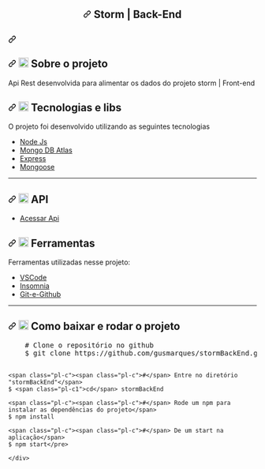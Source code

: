 <article class="markdown-body entry-content container-lg" itemprop="text">
    <h1 align="center"><a id="user-content-----storm--back-end" class="anchor" aria-hidden="true"
            href="#----storm--back-end"><svg class="octicon octicon-link" viewBox="0 0 16 16" version="1.1" width="16"
                height="16" aria-hidden="true">
                <path fill-rule="evenodd"
                    d="M7.775 3.275a.75.75 0 001.06 1.06l1.25-1.25a2 2 0 112.83 2.83l-2.5 2.5a2 2 0 01-2.83 0 .75.75 0 00-1.06 1.06 3.5 3.5 0 004.95 0l2.5-2.5a3.5 3.5 0 00-4.95-4.95l-1.25 1.25zm-4.69 9.64a2 2 0 010-2.83l2.5-2.5a2 2 0 012.83 0 .75.75 0 001.06-1.06 3.5 3.5 0 00-4.95 0l-2.5 2.5a3.5 3.5 0 004.95 4.95l1.25-1.25a.75.75 0 00-1.06-1.06l-1.25 1.25a2 2 0 01-2.83 0z">
                </path>
            </svg></a>
        Storm | Back-End
    </h1>
    <h1><a id="" class="anchor" aria-hidden="true" href="#"><svg class="octicon octicon-link" viewBox="0 0 16 16"
                version="1.1" width="16" height="16" aria-hidden="true">
                <path fill-rule="evenodd"
                    d="M7.775 3.275a.75.75 0 001.06 1.06l1.25-1.25a2 2 0 112.83 2.83l-2.5 2.5a2 2 0 01-2.83 0 .75.75 0 00-1.06 1.06 3.5 3.5 0 004.95 0l2.5-2.5a3.5 3.5 0 00-4.95-4.95l-1.25 1.25zm-4.69 9.64a2 2 0 010-2.83l2.5-2.5a2 2 0 012.83 0 .75.75 0 001.06-1.06 3.5 3.5 0 00-4.95 0l-2.5 2.5a3.5 3.5 0 004.95 4.95l1.25-1.25a.75.75 0 00-1.06-1.06l-1.25 1.25a2 2 0 01-2.83 0z">
                </path>
            </svg></a>
    </h1>
    <h2><a id="user-content-️-sobre-o-projeto" class="anchor" aria-hidden="true" href="#️-sobre-o-projeto"><svg
                class="octicon octicon-link" viewBox="0 0 16 16" version="1.1" width="16" height="16"
                aria-hidden="true">
                <path fill-rule="evenodd"
                    d="M7.775 3.275a.75.75 0 001.06 1.06l1.25-1.25a2 2 0 112.83 2.83l-2.5 2.5a2 2 0 01-2.83 0 .75.75 0 00-1.06 1.06 3.5 3.5 0 004.95 0l2.5-2.5a3.5 3.5 0 00-4.95-4.95l-1.25 1.25zm-4.69 9.64a2 2 0 010-2.83l2.5-2.5a2 2 0 012.83 0 .75.75 0 001.06-1.06 3.5 3.5 0 00-4.95 0l-2.5 2.5a3.5 3.5 0 004.95 4.95l1.25-1.25a.75.75 0 00-1.06-1.06l-1.25 1.25a2 2 0 01-2.83 0z">
                </path>
            </svg></a>
        <g-emoji class="g-emoji" alias="speech_balloon"
            fallback-src="https://github.githubassets.com/images/icons/emoji/unicode/1f4ac.png"><img class="emoji"
                alt="speech_balloon" height="20" width="20"
                src="https://github.githubassets.com/images/icons/emoji/unicode/1f4ac.png"></g-emoji> Sobre o projeto
    </h2>
    <p>Api Rest desenvolvida para alimentar os dados do projeto storm | Front-end</p>
    <h2><a id="user-content--tecnologias-e-libs" class="anchor" aria-hidden="true" href="#-tecnologias-e-libs"><svg
                class="octicon octicon-link" viewBox="0 0 16 16" version="1.1" width="16" height="16"
                aria-hidden="true">
                <path fill-rule="evenodd"
                    d="M7.775 3.275a.75.75 0 001.06 1.06l1.25-1.25a2 2 0 112.83 2.83l-2.5 2.5a2 2 0 01-2.83 0 .75.75 0 00-1.06 1.06 3.5 3.5 0 004.95 0l2.5-2.5a3.5 3.5 0 00-4.95-4.95l-1.25 1.25zm-4.69 9.64a2 2 0 010-2.83l2.5-2.5a2 2 0 012.83 0 .75.75 0 001.06-1.06 3.5 3.5 0 00-4.95 0l-2.5 2.5a3.5 3.5 0 004.95 4.95l1.25-1.25a.75.75 0 00-1.06-1.06l-1.25 1.25a2 2 0 01-2.83 0z">
                </path>
            </svg></a>
        <g-emoji class="g-emoji" alias="rocket"
            fallback-src="https://github.githubassets.com/images/icons/emoji/unicode/1f680.png"><img class="emoji"
                alt="rocket" height="20" width="20"
                src="https://github.githubassets.com/images/icons/emoji/unicode/1f680.png"></g-emoji> Tecnologias e libs
    </h2>
    <p>O projeto foi desenvolvido utilizando as seguintes tecnologias</p>
    <ul>
        <li><a href="https://nodejs.org/en/" rel="nofollow">Node Js</a></li>
        <li><a href="https://www.mongodb.com/cloud/atlas" rel="nofollow">Mongo DB Atlas</a></li>
        <li><a href="https://expressjs.com/pt-br/" rel="nofollow">Express</a></li>
        <li><a href="https://mongoosejs.com/" rel="nofollow">Mongoose</a></li>
    </ul>
    <hr>
     <h2><a id="user-content--tecnologias-e-libs" class="anchor" aria-hidden="true" href="#-tecnologias-e-libs"><svg
                class="octicon octicon-link" viewBox="0 0 16 16" version="1.1" width="16" height="16"
                aria-hidden="true">
                <path fill-rule="evenodd"
                    d="M7.775 3.275a.75.75 0 001.06 1.06l1.25-1.25a2 2 0 112.83 2.83l-2.5 2.5a2 2 0 01-2.83 0 .75.75 0 00-1.06 1.06 3.5 3.5 0 004.95 0l2.5-2.5a3.5 3.5 0 00-4.95-4.95l-1.25 1.25zm-4.69 9.64a2 2 0 010-2.83l2.5-2.5a2 2 0 012.83 0 .75.75 0 001.06-1.06 3.5 3.5 0 00-4.95 0l-2.5 2.5a3.5 3.5 0 004.95 4.95l1.25-1.25a.75.75 0 00-1.06-1.06l-1.25 1.25a2 2 0 01-2.83 0z">
                </path>
            </svg></a>
        <g-emoji class="g-emoji" alias="rocket"
            fallback-src="https://github.githubassets.com/images/icons/emoji/unicode/1f680.png"><img class="emoji"
                alt="rocket" height="20" width="20"
                src="https://github.githubassets.com/images/icons/emoji/unicode/1f680.png"></g-emoji> API
    </h2> 
     <ul>
         <li> <a href="https://stormbackend.herokuapp.com/users">Acessar Api</a></li>
    </ul>    
    <h2><a id="user-content-️-ferramentas" class="anchor" aria-hidden="true" href="#️-ferramentas"><svg
                class="octicon octicon-link" viewBox="0 0 16 16" version="1.1" width="16" height="16"
                aria-hidden="true">
                <path fill-rule="evenodd"
                    d="M7.775 3.275a.75.75 0 001.06 1.06l1.25-1.25a2 2 0 112.83 2.83l-2.5 2.5a2 2 0 01-2.83 0 .75.75 0 00-1.06 1.06 3.5 3.5 0 004.95 0l2.5-2.5a3.5 3.5 0 00-4.95-4.95l-1.25 1.25zm-4.69 9.64a2 2 0 010-2.83l2.5-2.5a2 2 0 012.83 0 .75.75 0 001.06-1.06 3.5 3.5 0 00-4.95 0l-2.5 2.5a3.5 3.5 0 004.95 4.95l1.25-1.25a.75.75 0 00-1.06-1.06l-1.25 1.25a2 2 0 01-2.83 0z">
                </path>
            </svg></a>
        <g-emoji class="g-emoji" alias="wrench"
            fallback-src="https://github.githubassets.com/images/icons/emoji/unicode/1f527.png"><img class="emoji"
                alt="wrench" height="20" width="20"
                src="https://github.githubassets.com/images/icons/emoji/unicode/1f527.png"></g-emoji> Ferramentas
    </h2>
    <p>Ferramentas utilizadas nesse projeto:</p>
    <ul>
        <li><a href="https://code.visualstudio.com/" rel="nofollow">VSCode</a></li>
        <li><a href="https://insomnia.rest/download/" rel="nofollow">Insomnia</a></li>
        <li><a href="https://github.com/">Git-e-Github</a></li>
    </ul>
    <hr>
    <h2><a id="user-content--como-baixar-e-rodar-o-projeto" class="anchor" aria-hidden="true"
            href="#-como-baixar-e-rodar-o-projeto"><svg class="octicon octicon-link" viewBox="0 0 16 16" version="1.1"
                width="16" height="16" aria-hidden="true">
                <path fill-rule="evenodd"
                    d="M7.775 3.275a.75.75 0 001.06 1.06l1.25-1.25a2 2 0 112.83 2.83l-2.5 2.5a2 2 0 01-2.83 0 .75.75 0 00-1.06 1.06 3.5 3.5 0 004.95 0l2.5-2.5a3.5 3.5 0 00-4.95-4.95l-1.25 1.25zm-4.69 9.64a2 2 0 010-2.83l2.5-2.5a2 2 0 012.83 0 .75.75 0 001.06-1.06 3.5 3.5 0 00-4.95 0l-2.5 2.5a3.5 3.5 0 004.95 4.95l1.25-1.25a.75.75 0 00-1.06-1.06l-1.25 1.25a2 2 0 01-2.83 0z">
                </path>
            </svg></a>
        <g-emoji class="g-emoji" alias="card_index_dividers"
            fallback-src="https://github.githubassets.com/images/icons/emoji/unicode/1f5c2.png"><img class="emoji"
                alt="card_index_dividers" height="20" width="20"
                src="https://github.githubassets.com/images/icons/emoji/unicode/1f5c2.png"></g-emoji> Como baixar e
        rodar o projeto
    </h2>
    <div class="highlight highlight-source-shell">
        <pre>    <span class="pl-c"><span class="pl-c">#</span> Clone o repositório no github</span>
    $ git clone https://github.com/gusmarques/stormBackEnd.git
    
    <span class="pl-c"><span class="pl-c">#</span> Entre no diretório "stormBackEnd"</span>
    $ <span class="pl-c1">cd</span> stormBackEnd
    
    <span class="pl-c"><span class="pl-c">#</span> Rode um npm para instalar as dependências do projeto</span>
    $ npm install

    <span class="pl-c"><span class="pl-c">#</span> De um start na aplicação</span>
    $ npm start</pre>
    
    </div>
   
</article>
